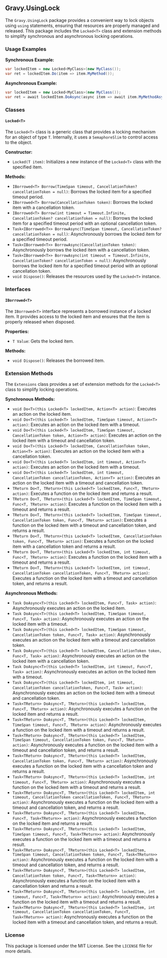 ﻿## Gravy.UsingLock

The `Gravy.UsingLock` package provides a convenient way to lock objects using `using` statements, ensuring that resources are properly managed and released. This package includes the `Locked<T>` class and extension methods to simplify synchronous and asynchronous locking operations.

### Usage Examples

**Synchronous Example:**
```csharp
var lockedItem = new Locked<MyClass>(new MyClass());
var ret = lockedItem.Do(item => item.MyMethod());
```

**Asynchronous Example:**
```csharp
var lockedItem = new Locked<MyClass>(new MyClass());
var ret = await lockedItem.DoAsync(async item => await item.MyMethodAsync());
```

### Classes

#### `Locked<T>`

The `Locked<T>` class is a generic class that provides a locking mechanism 
for an object of type `T`. Internally, it uses a `SemaphoreSlim` to control 
access to the object.

**Constructor:**
- `Locked(T item)`: Initializes a new instance of the `Locked<T>` class with the specified item.

**Methods:**
- `IBorrowed<T> Borrow(TimeSpan timeout, CancellationToken? cancellationToken = null)`: Borrows the locked item for a specified timeout period.
- `IBorrowed<T> Borrow(CancellationToken token)`: Borrows the locked item with a cancellation token.
- `IBorrowed<T> Borrow(int timeout = Timeout.Infinite, CancellationToken? cancellationToken = null)`: Borrows the locked item for a specified timeout period with an optional cancellation token.
- `Task<IBorrowed<T>> BorrowAsync(TimeSpan timeout, CancellationToken? cancellationToken = null)`: Asynchronously borrows the locked item for a specified timeout period.
- `Task<IBorrowed<T>> BorrowAsync(CancellationToken token)`: Asynchronously borrows the locked item with a cancellation token.
- `Task<IBorrowed<T>> BorrowAsync(int timeout = Timeout.Infinite, CancellationToken? cancellationToken = null)`: Asynchronously borrows the locked item for a specified timeout period with an optional cancellation token.
- `void Dispose()`: Releases the resources used by the `Locked<T>` instance.

### Interfaces

#### `IBorrowed<T>`

The `IBorrowed<T>` interface represents a borrowed instance of a locked item. It provides access to the locked item and ensures that the item is properly released when disposed.

**Properties:**
- `T Value`: Gets the locked item.

**Methods:**
- `void Dispose()`: Releases the borrowed item.

### Extension Methods

The `Extensions` class provides a set of extension methods for the `Locked<T>` class to simplify locking operations.

**Synchronous Methods:**
- `void Do<T>(this Locked<T> lockedItem, Action<T> action)`: Executes an action on the locked item.
- `void Do<T>(this Locked<T> lockedItem, TimeSpan timeout, Action<T> action)`: Executes an action on the locked item with a timeout.
- `void Do<T>(this Locked<T> lockedItem, TimeSpan timeout, CancellationToken token, Action<T> action)`: Executes an action on the locked item with a timeout and cancellation token.
- `void Do<T>(this Locked<T> lockedItem, CancellationToken token, Action<T> action)`: Executes an action on the locked item with a cancellation token.
- `void Do<T>(this Locked<T> lockedItem, int timeout, Action<T> action)`: Executes an action on the locked item with a timeout.
- `void Do<T>(this Locked<T> lockedItem, int timeout, CancellationToken cancellationToken, Action<T> action)`: Executes an action on the locked item with a timeout and cancellation token.
- `TReturn Do<T, TReturn>(this Locked<T> lockedItem, Func<T, TReturn> action)`: Executes a function on the locked item and returns a result.
- `TReturn Do<T, TReturn>(this Locked<T> lockedItem, TimeSpan timeout, Func<T, TReturn> action)`: Executes a function on the locked item with a timeout and returns a result.
- `TReturn Do<T, TReturn>(this Locked<T> lockedItem, TimeSpan timeout, CancellationToken token, Func<T, TReturn> action)`: Executes a function on the locked item with a timeout and cancellation token, and returns a result.
- `TReturn Do<T, TReturn>(this Locked<T> lockedItem, CancellationToken token, Func<T, TReturn> action)`: Executes a function on the locked item with a cancellation token and returns a result.
- `TReturn Do<T, TReturn>(this Locked<T> lockedItem, int timeout, Func<T, TReturn> action)`: Executes a function on the locked item with a timeout and returns a result.
- `TReturn Do<T, TReturn>(this Locked<T> lockedItem, int timeout, CancellationToken cancellationToken, Func<T, TReturn> action)`: Executes a function on the locked item with a timeout and cancellation token, and returns a result.

**Asynchronous Methods:**
- `Task DoAsync<T>(this Locked<T> lockedItem, Func<T, Task> action)`: Asynchronously executes an action on the locked item.
- `Task DoAsync<T>(this Locked<T> lockedItem, TimeSpan timeout, Func<T, Task> action)`: Asynchronously executes an action on the locked item with a timeout.
- `Task DoAsync<T>(this Locked<T> lockedItem, TimeSpan timeout, CancellationToken token, Func<T, Task> action)`: Asynchronously executes an action on the locked item with a timeout and cancellation token.
- `Task DoAsync<T>(this Locked<T> lockedItem, CancellationToken token, Func<T, Task> action)`: Asynchronously executes an action on the locked item with a cancellation token.
- `Task DoAsync<T>(this Locked<T> lockedItem, int timeout, Func<T, Task> action)`: Asynchronously executes an action on the locked item with a timeout.
- `Task DoAsync<T>(this Locked<T> lockedItem, int timeout, CancellationToken cancellationToken, Func<T, Task> action)`: Asynchronously executes an action on the locked item with a timeout and cancellation token.
- `Task<TReturn> DoAsync<T, TReturn>(this Locked<T> lockedItem, Func<T, TReturn> action)`: Asynchronously executes a function on the locked item and returns a result.
- `Task<TReturn> DoAsync<T, TReturn>(this Locked<T> lockedItem, TimeSpan timeout, Func<T, TReturn> action)`: Asynchronously executes a function on the locked item with a timeout and returns a result.
- `Task<TReturn> DoAsync<T, TReturn>(this Locked<T> lockedItem, TimeSpan timeout, CancellationToken token, Func<T, TReturn> action)`: Asynchronously executes a function on the locked item with a timeout and cancellation token, and returns a result.
- `Task<TReturn> DoAsync<T, TReturn>(this Locked<T> lockedItem, CancellationToken token, Func<T, TReturn> action)`: Asynchronously executes a function on the locked item with a cancellation token and returns a result.
- `Task<TReturn> DoAsync<T, TReturn>(this Locked<T> lockedItem, int timeout, Func<T, TReturn> action)`: Asynchronously executes a function on the locked item with a timeout and returns a result.
- `Task<TReturn> DoAsync<T, TReturn>(this Locked<T> lockedItem, int timeout, CancellationToken cancellationToken, Func<T, TReturn> action)`: Asynchronously executes a function on the locked item with a timeout and cancellation token, and returns a result.
- `Task<TReturn> DoAsync<T, TReturn>(this Locked<T> lockedItem, Func<T, Task<TReturn>> action)`: Asynchronously executes a function on the locked item and returns a result.
- `Task<TReturn> DoAsync<T, TReturn>(this Locked<T> lockedItem, TimeSpan timeout, Func<T, Task<TReturn>> action)`: Asynchronously executes a function on the locked item with a timeout and returns a result.
- `Task<TReturn> DoAsync<T, TReturn>(this Locked<T> lockedItem, TimeSpan timeout, CancellationToken token, Func<T, Task<TReturn>> action)`: Asynchronously executes a function on the locked item with a timeout and cancellation token, and returns a result.
- `Task<TReturn> DoAsync<T, TReturn>(this Locked<T> lockedItem, CancellationToken token, Func<T, Task<TReturn>> action)`: Asynchronously executes a function on the locked item with a cancellation token and returns a result.
- `Task<TReturn> DoAsync<T, TReturn>(this Locked<T> lockedItem, int timeout, Func<T, Task<TReturn>> action)`: Asynchronously executes a function on the locked item with a timeout and returns a result.
- `Task<TReturn> DoAsync<T, TReturn>(this Locked<T> lockedItem, int timeout, CancellationToken cancellationToken, Func<T, Task<TReturn>> action)`: Asynchronously executes a function on the locked item with a timeout and cancellation token, and returns a result.

### License

This package is licensed under the MIT License. See the `LICENSE` file for more details.
